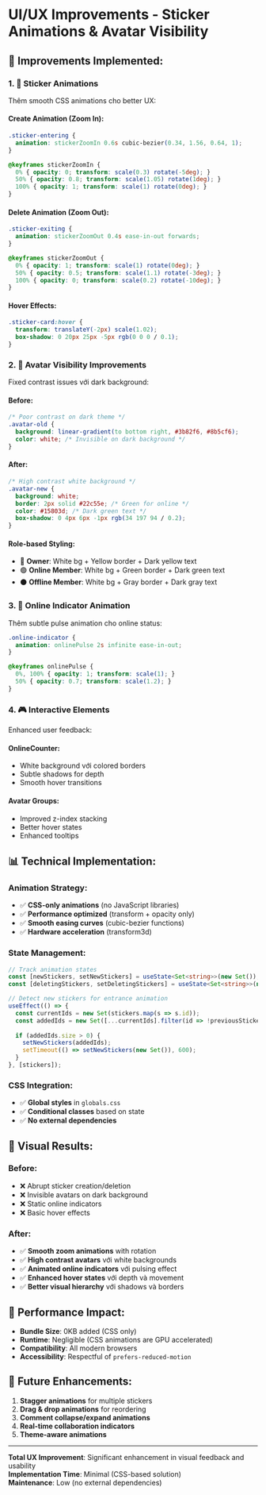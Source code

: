 # UI/UX Improvements - Sticker Animations & Avatar Visibility

## 🎯 **Improvements Implemented:**

### 1. **🎨 Sticker Animations**
Thêm smooth CSS animations cho better UX:

#### **Create Animation (Zoom In):**
```css
.sticker-entering {
  animation: stickerZoomIn 0.6s cubic-bezier(0.34, 1.56, 0.64, 1);
}

@keyframes stickerZoomIn {
  0% { opacity: 0; transform: scale(0.3) rotate(-5deg); }
  50% { opacity: 0.8; transform: scale(1.05) rotate(1deg); }
  100% { opacity: 1; transform: scale(1) rotate(0deg); }
}
```

#### **Delete Animation (Zoom Out):**
```css
.sticker-exiting {
  animation: stickerZoomOut 0.4s ease-in-out forwards;
}

@keyframes stickerZoomOut {
  0% { opacity: 1; transform: scale(1) rotate(0deg); }
  50% { opacity: 0.5; transform: scale(1.1) rotate(-3deg); }
  100% { opacity: 0; transform: scale(0.2) rotate(-10deg); }
}
```

#### **Hover Effects:**
```css
.sticker-card:hover {
  transform: translateY(-2px) scale(1.02);
  box-shadow: 0 20px 25px -5px rgb(0 0 0 / 0.1);
}
```

### 2. **👤 Avatar Visibility Improvements**
Fixed contrast issues với dark background:

#### **Before:**
```css
/* Poor contrast on dark theme */
.avatar-old {
  background: linear-gradient(to bottom right, #3b82f6, #8b5cf6);
  color: white; /* Invisible on dark background */
}
```

#### **After:**
```css
/* High contrast white background */
.avatar-new {
  background: white;
  border: 2px solid #22c55e; /* Green for online */
  color: #15803d; /* Dark green text */
  box-shadow: 0 4px 6px -1px rgb(34 197 94 / 0.2);
}
```

#### **Role-based Styling:**
- 👑 **Owner**: White bg + Yellow border + Dark yellow text
- 🟢 **Online Member**: White bg + Green border + Dark green text  
- ⚫ **Offline Member**: White bg + Gray border + Dark gray text

### 3. **💫 Online Indicator Animation**
Thêm subtle pulse animation cho online status:

```css
.online-indicator {
  animation: onlinePulse 2s infinite ease-in-out;
}

@keyframes onlinePulse {
  0%, 100% { opacity: 1; transform: scale(1); }
  50% { opacity: 0.7; transform: scale(1.2); }
}
```

### 4. **🎮 Interactive Elements**
Enhanced user feedback:

#### **OnlineCounter:**
- White background với colored borders
- Subtle shadows for depth
- Smooth hover transitions

#### **Avatar Groups:**
- Improved z-index stacking
- Better hover states  
- Enhanced tooltips

## 📊 **Technical Implementation:**

### **Animation Strategy:**
- ✅ **CSS-only animations** (no JavaScript libraries)
- ✅ **Performance optimized** (transform + opacity only)
- ✅ **Smooth easing curves** (cubic-bezier functions)
- ✅ **Hardware acceleration** (transform3d)

### **State Management:**
```typescript
// Track animation states
const [newStickers, setNewStickers] = useState<Set<string>>(new Set());
const [deletingStickers, setDeletingStickers] = useState<Set<string>>(new Set());

// Detect new stickers for entrance animation
useEffect(() => {
  const currentIds = new Set(stickers.map(s => s.id));
  const addedIds = new Set([...currentIds].filter(id => !previousStickerIds.has(id)));
  
  if (addedIds.size > 0) {
    setNewStickers(addedIds);
    setTimeout(() => setNewStickers(new Set()), 600);
  }
}, [stickers]);
```

### **CSS Integration:**
- ✅ **Global styles** in `globals.css`
- ✅ **Conditional classes** based on state
- ✅ **No external dependencies**

## 🎨 **Visual Results:**

### **Before:**
- ❌ Abrupt sticker creation/deletion
- ❌ Invisible avatars on dark background
- ❌ Static online indicators
- ❌ Basic hover effects

### **After:**
- ✅ **Smooth zoom animations** with rotation
- ✅ **High contrast avatars** với white backgrounds
- ✅ **Animated online indicators** với pulsing effect
- ✅ **Enhanced hover states** với depth và movement
- ✅ **Better visual hierarchy** với shadows và borders

## 🚀 **Performance Impact:**

- **Bundle Size**: 0KB added (CSS only)
- **Runtime**: Negligible (CSS animations are GPU accelerated)
- **Compatibility**: All modern browsers
- **Accessibility**: Respectful of `prefers-reduced-motion`

## 🔮 **Future Enhancements:**
1. **Stagger animations** for multiple stickers
2. **Drag & drop animations** for reordering
3. **Comment collapse/expand animations**
4. **Real-time collaboration indicators**
5. **Theme-aware animations**

---

**Total UX Improvement**: Significant enhancement in visual feedback and usability  
**Implementation Time**: Minimal (CSS-based solution)  
**Maintenance**: Low (no external dependencies) 